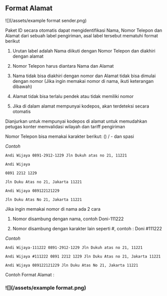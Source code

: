 ## Format Alamat

![](/assets/example format sender.png)

Paket ID secara otomatis dapat mengidentifikasi Nama, Nomor Telepon dan Alamat dari sebuah label pengiriman, asal label tersebut mematuhi format berikut

1. Urutan label adalah Nama diikuti dengan Nomor Telepon dan diakhiri dengan alamat

2. Nomor Telepon harus diantara Nama dan Alamat

3. Nama tidak bisa diakhiri dengan nomor dan Alamat tidak bisa dimulai dengan nomor \(Jika ingin memakai nomor di nama, ikuti keterangan dibawah\)

4. Alamat tidak bisa terlalu pendek atau tidak memiliki nomor

5. Jika di dalam alamat mempunyai kodepos, akan terdeteksi secara otomatis

Dianjurkan untuk mempunyai kodepos di alamat untuk memudahkan petugas konter memvalidasi wilayah dan tariff pengiriman

Nomor Telepon bisa memakai karakter berikut: \(\) / - dan spasi

_Contoh_

```
Andi Wijaya 0891-2912-1229 Jln Dukuh atas no 21, 11221

Andi Wijaya

0891 2212 1229

Jln Duku Atas no 21, Jakarta 11221

Andi Wijaya 089122121229

Jln Duku Atas No 21, Jakarta 11221
```

Jika ingin memakai nomor di nama ada 2 cara

1. Nomor disambung dengan nama, contoh Doni-111222

2. Nomor disambung dengan karakter lain seperti \#, contoh : Doni \#111222

_Contoh_

```
Andi Wijaya-111222 0891-2912-1229 Jln Dukuh atas no 21, 11221

Andi Wijaya #111222 0891 2212 1229 Jln Duku Atas no 21, Jakarta 11221

Andi Wijaya 089122121229 Jln Duku Atas No 21, Jakarta 11221
```

Contoh Format Alamat :

### ![](/assets/example format.png)



